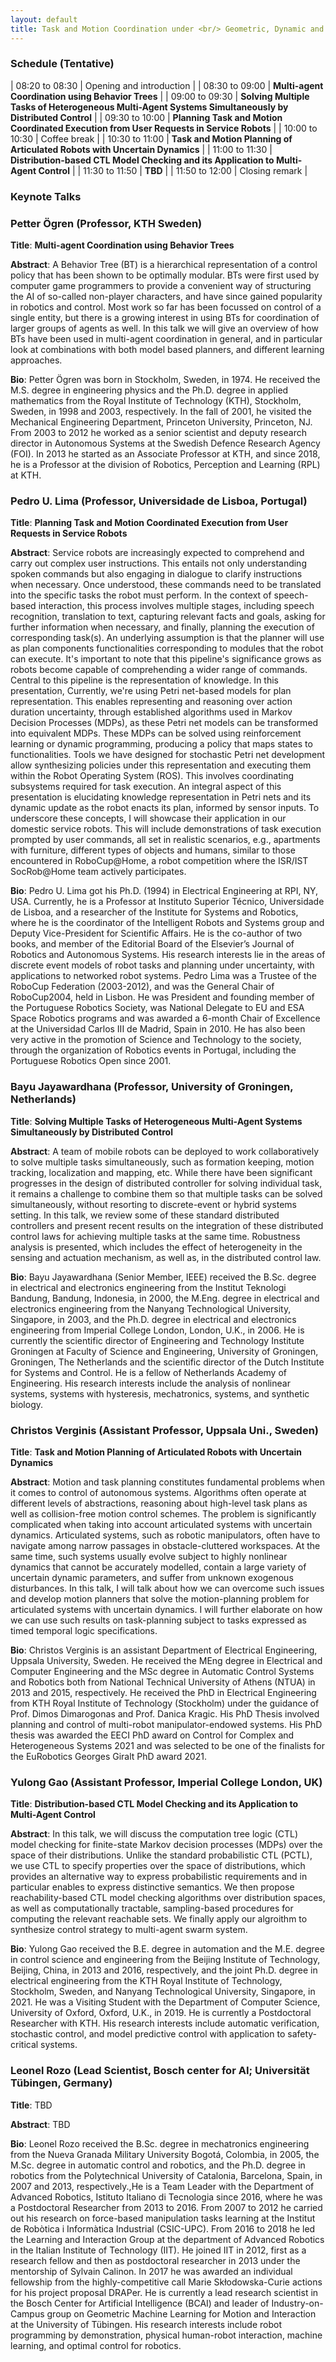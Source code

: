 ```yaml
---
layout: default
title: Task and Motion Coordination under <br/> Geometric, Dynamic and <br/> Temporal Constraints (TMC+X)
---
```


### Schedule (Tentative)

| 08:20 to 08:30 | Opening and introduction   |
| 08:30 to 09:00 | **Multi-agent Coordination using Behavior Trees**   |
| 09:00 to 09:30 | **Solving Multiple Tasks of Heterogeneous Multi-Agent Systems Simultaneously by Distributed Control**   |
| 09:30 to 10:00 | **Planning Task and Motion Coordinated Execution from User Requests in Service Robots**   |
| 10:00 to 10:30 | Coffee break |
| 10:30 to 11:00 | **Task and Motion Planning of Articulated Robots with Uncertain Dynamics**   |
| 11:00 to 11:30 | **Distribution-based CTL Model Checking and its Application to Multi-Agent Control**   |
| 11:30 to 11:50 | **TBD**   |
| 11:50 to 12:00 | Closing remark  |



### Keynote Talks


### Petter Ögren (Professor, KTH Sweden)

**Title**: **Multi-agent Coordination using Behavior Trees**

**Abstract**: A Behavior Tree (BT) is a hierarchical representation of a control policy that has been shown to be optimally modular. BTs were first used by computer game programmers to provide a convenient way of structuring the AI of so-called non-player characters, and have since gained popularity in robotics and control. Most work so far has been focussed on control of a single entity, but there is a growing interest in using BTs for coordination of larger groups of agents as well. In this talk we will give an overview of how BTs have been used in multi-agent coordination in general, and in particular look at combinations with both model based planners, and different learning approaches.

**Bio**: Petter Ögren was born in Stockholm, Sweden, in 1974. He received the M.S. degree in engineering physics and the Ph.D. degree in applied mathematics from the Royal Institute of Technology (KTH), Stockholm, Sweden, in 1998 and 2003, respectively. In the fall of 2001, he visited the Mechanical Engineering Department, Princeton University, Princeton, NJ. From 2003 to 2012 he worked as a senior scientist and deputy research director in Autonomous Systems at the Swedish Defence Research Agency (FOI). In 2013 he started as an Associate Professor at KTH, and since 2018, he is a Professor at the division of Robotics, Perception and Learning (RPL) at KTH.


### Pedro U. Lima (Professor, Universidade de Lisboa, Portugal)

**Title**: **Planning Task and Motion Coordinated Execution from User Requests in Service Robots**

**Abstract**: Service robots are increasingly expected to comprehend and carry out complex user instructions. This entails not only understanding spoken commands but also engaging in dialogue to clarify instructions when necessary. Once understood, these commands need to be translated into the specific tasks the robot must perform. In the context of speech-based interaction, this process involves multiple stages, including speech recognition, translation to text, capturing relevant facts and goals, asking for further information when necessary, and finally, planning the execution of corresponding task(s). An underlying assumption is that the planner will use as plan components functionalities corresponding to modules that the robot can execute. It's important to note that this pipeline's significance grows as robots become capable of comprehending a wider range of commands. Central to this pipeline is the representation of knowledge. In this presentation, Currently, we're using Petri net-based models for plan representation. This enables representing and reasoning over action duration uncertainty, through established algorithms used in Markov Decision Processes (MDPs), as these Petri net models can be transformed into equivalent MDPs. These MDPs can be solved using reinforcement learning or dynamic programming, producing a policy that maps states to functionalities. Tools we have designed for stochastic Petri net development allow synthesizing policies under this representation and executing them within the Robot Operating System (ROS). This involves coordinating subsystems required for task execution. An integral aspect of this presentation is elucidating knowledge representation in Petri nets and its dynamic update as the robot enacts its plan, informed by sensor inputs. To underscore these concepts, I will showcase their application in our domestic service robots. This will include demonstrations of task execution prompted by user commands, all set in realistic scenarios, e.g., apartments with furniture, different types of objects and humans, similar to those encountered in RoboCup@Home, a robot competition where the ISR/IST SocRob@Home team actively participates.

**Bio**: Pedro U. Lima got his Ph.D. (1994) in Electrical Engineering at RPI, NY, USA. Currently, he is a Professor at Instituto Superior Técnico, Universidade de Lisboa, and a researcher of the Institute for Systems and Robotics, where he is the coordinator of the Intelligent Robots and Systems group and Deputy Vice-President for Scientific Affairs. He is the co-author of two books, and member of the Editorial Board of the Elsevier’s Journal of Robotics and Autonomous Systems. His research interests lie in the areas of discrete event models of robot tasks and planning under uncertainty, with applications to networked robot systems. Pedro Lima was a Trustee of the RoboCup Federation (2003-2012), and was the General Chair of RoboCup2004, held in Lisbon. He was President and founding member of the Portuguese Robotics Society, was National Delegate to EU and ESA Space Robotics programs and was awarded a 6-month Chair of Excellence at the Universidad Carlos III de Madrid, Spain in 2010. He has also been very active in the promotion of Science and Technology to the society, through the organization of Robotics events in Portugal, including the Portuguese Robotics Open since 2001.


### Bayu Jayawardhana (Professor, University of Groningen, Netherlands)

**Title**: **Solving Multiple Tasks of Heterogeneous Multi-Agent Systems Simultaneously by Distributed Control**


**Abstract**: A team of mobile robots can be deployed to work collaboratively to solve multiple tasks simultaneously, such as formation keeping, motion tracking, localization and mapping, etc. While there have been significant progresses in the design of distributed controller for solving individual task, it remains a challenge to combine them so that multiple tasks can be solved simultaneously, without resorting to discrete-event or hybrid systems setting. In this talk, we review some of these standard distributed controllers and present recent results on the integration of these distributed control laws for achieving multiple tasks at the same time. Robustness analysis is presented, which includes the effect of heterogeneity in the sensing and actuation mechanism, as well as, in the distributed control law.


**Bio**: Bayu Jayawardhana (Senior Member, IEEE) received the B.Sc. degree in electrical and electronics engineering from the Institut Teknologi Bandung, Bandung, Indonesia, in 2000, the M.Eng. degree in electrical and electronics engineering from the Nanyang Technological University, Singapore, in 2003, and the Ph.D. degree in electrical and electronics engineering from Imperial College London, London, U.K., in 2006. He is currently the scientific director of Engineering and Technology Institute Groningen at Faculty of Science and Engineering, University of Groningen, Groningen, The Netherlands and the scientific director of the Dutch Institute for Systems and Control. He is a fellow of Netherlands Academy of Engineering. His research interests include the analysis of nonlinear systems, systems with hysteresis, mechatronics, systems, and synthetic biology.


### Christos Verginis (Assistant Professor, Uppsala Uni., Sweden)

**Title**: **Task and Motion Planning of Articulated Robots with Uncertain Dynamics**

**Abstract**: Motion and task planning constitutes fundamental problems when it comes to control of autonomous systems. Algorithms often operate at different levels of abstractions, reasoning about high-level task plans as well as collision-free motion control schemes. The problem is significantly complicated when taking into account articulated systems with uncertain dynamics. Articulated systems, such as robotic manipulators, often have to navigate among narrow passages in obstacle-cluttered workspaces. At the same time, such systems usually evolve subject to highly nonlinear dynamics that cannot be accurately modelled, contain a large variety of uncertain dynamic parameters, and suffer from unknown exogenous disturbances. In this talk, I will talk about how we can overcome such issues and develop motion planners that solve the motion-planning problem for articulated systems with uncertain dynamics. I will further elaborate on how we can use such results on task-planning subject to tasks expressed as timed temporal logic specifications.

**Bio**: Christos Verginis is an assistant Department of Electrical Engineering, Uppsala University, Sweden. He received the MEng degree in Electrical and Computer Engineering and the MSc degree in Automatic Control Systems and Robotics both from National Technical University of Athens (NTUA) in 2013 and 2015, respectively. He received the PhD in Electrical Engineering from KTH Royal Institute of Technology (Stockholm) under the guidance of Prof. Dimos Dimarogonas and Prof. Danica Kragic. His PhD Thesis involved planning and control of multi-robot manipulator-endowed systems. His PhD thesis was awarded the EECI PhD award on Control for Complex and Heterogeneous Systems 2021 and was selected to be one of the finalists for the EuRobotics Georges Giralt PhD award 2021.


### Yulong Gao (Assistant Professor, Imperial College London, UK)

**Title**: **Distribution-based CTL Model Checking and its Application to Multi-Agent Control**

**Abstract**: In this talk, we will discuss the computation tree logic (CTL) model checking for finite-state Markov decision processes (MDPs) over the space of their distributions. Unlike the standard probabilistic CTL (PCTL), we use CTL to specify properties over the space of distributions, which provides an alternative way to express probabilistic requirements and in particular enables to express distinctive semantics. We then propose reachability-based CTL model checking algorithms over distribution spaces, as well as computationally tractable, sampling-based procedures for computing the relevant reachable sets. We finally apply our algroithm to synthesize control strategy to multi-agent swarm system.

**Bio**: Yulong Gao received the B.E. degree in automation and the M.E. degree in control science and engineering from the Beijing Institute of Technology, Beijing, China, in 2013 and 2016, respectively, and the joint Ph.D. degree in electrical engineering from the KTH Royal Institute of Technology, Stockholm, Sweden, and Nanyang Technological University, Singapore, in 2021. He was a Visiting Student with the Department of Computer Science, University of Oxford, Oxford, U.K., in 2019. He is currently a Postdoctoral Researcher with KTH. His research interests include automatic verification, stochastic control, and model predictive control with application to safety-critical systems.

### Leonel Rozo (Lead Scientist, Bosch center for AI; Universität Tübingen, Germany)

**Title**: TBD

**Abstract**: TBD

**Bio**: Leonel Rozo received the B.Sc. degree in mechatronics engineering from the Nueva Granada Military University Bogotá, Colombia, in 2005, the M.Sc. degree in automatic control and robotics, and the Ph.D. degree in robotics from the Polytechnical University of Catalonia, Barcelona, Spain, in 2007 and 2013, respectively.,He is a Team Leader with the Department of Advanced Robotics, Istituto Italiano di Tecnologia since 2016, where he was a Postdoctoral Researcher from 2013 to 2016. From 2007 to 2012 he carried out his research on force-based manipulation tasks learning at the Institut de Robòtica i Informàtica Industrial (CSIC-UPC). From 2016 to 2018 he led the Learning and Interaction Group at the department of Advanced Robotics in the Italian Institute of Technology (IIT). He joined IIT in 2012, first as a research fellow and then as postdoctoral researcher in 2013 under the mentorship of Sylvain Calinon. In 2017 he was awarded an individual fellowship from the highly-competitive call Marie Skłodowska-Curie actions for his project proposal DRAPer. He is currently a lead research scientist in the Bosch Center for Artificial Intelligence (BCAI) and leader of Industry-on-Campus group on Geometric Machine Learning for Motion and Interaction at the University of Tübingen. His research interests include robot programming by demonstration, physical human-robot interaction, machine learning, and optimal control for robotics.

<style>
    h1,h2 {
        line-height:1.2;
    }
    header {
      margin:0px;
    }
    .btn {
      margin-top:0em;
      margin-bottom:-1em;
    }
    .project-tagline {
      margin-top:0.5em;
      margin-bottom:0.8em;
    }
    @media screen and (min-width: 64em) { .page-header { padding: 2.5rem 0rem; } }
    @media screen and (min-width: 42em) and (max-width: 64em) { .page-header { padding: 1.5rem 0rem; } }
    @media screen and (max-width: 42em) { .page-header { padding: 1rem 0rem; } }
</style>
